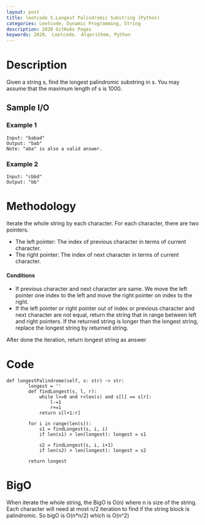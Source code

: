 ```yaml
---
layout: post
title: leetcode 5.Longest Palindromic Substring (Python)
categories: Leetcode, Dynamic Programming, String
description: 2020 GitHubs Pages
keywords: 2020， Leetcode， Algorithem, Python
---
```


# Description
Given a string s, find the longest palindromic substring in s. You may assume that the maximum length of s is 1000.

## Sample I/O
### Example 1
```
Input: "babad"
Output: "bab"
Note: "aba" is also a valid answer.
```

### Example 2
```
Input: "cbbd"
Output: "bb"
```

# Methodology
Iterate the whole string by each character.
For each character, there are two pointers.
* The left pointer: The index of previous character in terms of current character. 
* The right pointer: The index of next character in terms of current character.

#### Conditions
* If previous character and next character are same. We move the left pointer one index to the left and move the right pointer on index to the right.
* If the left pointer or right pointer out of index or previous character and next character are not equal, return the string that in range between left and right pointers.
If the returned string is longer than the longest string, replace the longest string by returned string.

After done the iteration, return longest string as answer

# Code
```
def longestPalindrome(self, s: str) -> str:
        longest = ''
        def findLongest(s, l, r):
            while l>=0 and r<len(s) and s[l] == s[r]:
                l-=1
                r+=1
            return s[l+1:r]
        
        for i in range(len(s)):
            s1 = findLongest(s, i, i)
            if len(s1) > len(longest): longest = s1
            
            s2 = findLongest(s, i, i+1)
            if len(s2) > len(longest): longest = s2
                
        return longest
```

# BigO
When iterate the whole string, the BigO is O(n) where n is size of the string. Each character will need at most n/2 iteration to find if the string block is palindromic. So bigO is O(n*n/2) which is O(n^2)



